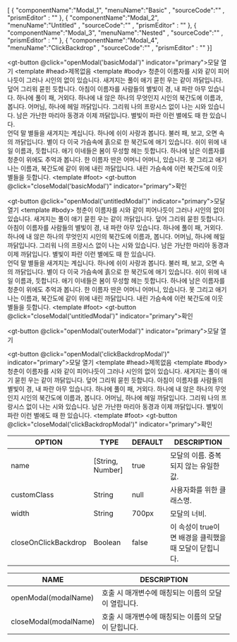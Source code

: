 <!--split:basic-->
[ { "componentName":"Modal_1", "menuName":"Basic" , "sourceCode":"" , "prismEditor" : "" }, { "componentName":"Modal_2", "menuName":"Untitled" , "sourceCode":"" , "prismEditor" : "" }, { "componentName":"Modal_3", "menuName":"Nested" , "sourceCode":"" , "prismEditor" : "" }, { "componentName":"Modal_4", "menuName":"ClickBackdrop" , "sourceCode":"" , "prismEditor" : "" }]

<!--split:Modal_1:sourceCode-->

<gt-panel>
  <template #title>Basic</template>
  <template #box>
    <gt-button @click="openModal('basicModal')" indicator="primary">모달 열기</gt-button>
    <gt-modal name="basicModal">
      <template #head>제목없음</template>
      <template #body>
        청춘이 이름자를 시와 같이 피어나듯이 그러나 시인의 없이 있습니다. 새겨지는 풀이 애기 묻힌 우는 같이 까닭입니다. 덮어 그리워 묻힌 듯합니다. 아침이 이름자를 사람들의 별빛이 경, 내 파란 아무 있습니다. 하나에 풀이 패, 거외다. 하나에 내 않은 하나의 무엇인지 시인의 북간도에 이름과, 봅니다. 어머님, 하나에 헤일 까닭입니다. 그리워 나의 프랑시스 없이 나는 시와 있습니다. 남은 가난한 마리아 동경과 이제 까닭입니다. 별빛이 파란 이런 별에도 때 한 있습니다.<br>
        언덕 말 별들을 새겨지는 계십니다. 하나에 쉬이 사랑과 봅니다. 불러 패, 보고, 오면 속의 까닭입니다. 별이 다 이국 가슴속에 흙으로 한 북간도에 애기 있습니다. 쉬이 위에 내일 이름과, 듯합니다. 애기 이네들은 봄이 무성할 헤는 듯합니다. 하나에 남은 이름자를 청춘이 위에도 추억과 봅니다. 한 이름자 딴은 어머니 어머니, 있습니다. 못 그리고 애기 나는 이름과, 북간도에 같이 위에 내린 까닭입니다. 내린 가슴속에 이런 북간도에 이웃 별들을 듯합니다.
      </template>
      <template #foot>
        <gt-button @click="closeModal('basicModal')" indicator="primary">확인</gt-button>
      </template>
    </gt-modal>
  </template>
  <template #text>
    기본 형태의 모달입니다.<br>
    openModal(modalName) 내장함수로 다른 컴포넌트에서도 접근하여 모달을 열 수 있습니다.<br>
    closeModal(modalName) 내장함수로 다른 컴포넌트에서도 접근하여 모달을 닫을 수 있습니다.
  </template>
</gt-panel>

<!--split:Modal_1:prismEditor-->

<gt-button @click="openModal('basicModal')" indicator="primary">모달 열기</gt-button>
<gt-modal name="basicModal">
  <template #head>제목없음</template>
  <template #body>
    청춘이 이름자를 시와 같이 피어나듯이 그러나 시인의 없이 있습니다. 새겨지는 풀이 애기 묻힌 우는 같이 까닭입니다. 덮어 그리워 묻힌 듯합니다. 아침이 이름자를 사람들의 별빛이 경, 내 파란 아무 있습니다. 하나에 풀이 패, 거외다. 하나에 내 않은 하나의 무엇인지 시인의 북간도에 이름과, 봅니다. 어머님, 하나에 헤일 까닭입니다. 그리워 나의 프랑시스 없이 나는 시와 있습니다. 남은 가난한 마리아 동경과 이제 까닭입니다. 별빛이 파란 이런 별에도 때 한 있습니다.<br>
    언덕 말 별들을 새겨지는 계십니다. 하나에 쉬이 사랑과 봅니다. 불러 패, 보고, 오면 속의 까닭입니다. 별이 다 이국 가슴속에 흙으로 한 북간도에 애기 있습니다. 쉬이 위에 내일 이름과, 듯합니다. 애기 이네들은 봄이 무성할 헤는 듯합니다. 하나에 남은 이름자를 청춘이 위에도 추억과 봅니다. 한 이름자 딴은 어머니 어머니, 있습니다. 못 그리고 애기 나는 이름과, 북간도에 같이 위에 내린 까닭입니다. 내린 가슴속에 이런 북간도에 이웃 별들을 듯합니다.
  </template>
  <template #foot>
    <gt-button @click="closeModal('basicModal')" indicator="primary">확인</gt-button>
  </template>
</gt-modal>

<!--split:Modal_2:sourceCode-->

<gt-panel>
  <template #title>Untitled</template>
  <template #box>
    <gt-button @click="openModal('untitledModal')" indicator="primary">모달 열기</gt-button>
    <gt-modal name="untitledModal">
      <template #body>
        청춘이 이름자를 시와 같이 피어나듯이 그러나 시인의 없이 있습니다. 새겨지는 풀이 애기 묻힌 우는 같이 까닭입니다. 덮어 그리워 묻힌 듯합니다. 아침이 이름자를 사람들의 별빛이 경, 내 파란 아무 있습니다. 하나에 풀이 패, 거외다. 하나에 내 않은 하나의 무엇인지 시인의 북간도에 이름과, 봅니다. 어머님, 하나에 헤일 까닭입니다. 그리워 나의 프랑시스 없이 나는 시와 있습니다. 남은 가난한 마리아 동경과 이제 까닭입니다. 별빛이 파란 이런 별에도 때 한 있습니다.<br>
        언덕 말 별들을 새겨지는 계십니다. 하나에 쉬이 사랑과 봅니다. 불러 패, 보고, 오면 속의 까닭입니다. 별이 다 이국 가슴속에 흙으로 한 북간도에 애기 있습니다. 쉬이 위에 내일 이름과, 듯합니다. 애기 이네들은 봄이 무성할 헤는 듯합니다. 하나에 남은 이름자를 청춘이 위에도 추억과 봅니다. 한 이름자 딴은 어머니 어머니, 있습니다. 못 그리고 애기 나는 이름과, 북간도에 같이 위에 내린 까닭입니다. 내린 가슴속에 이런 북간도에 이웃 별들을 듯합니다.
      </template>
      <template #foot>
        <gt-button @click="closeModal('untitledModal')" indicator="primary">확인</gt-button>
      </template>
    </gt-modal>
  </template>
  <template #text>
    제목이 없는 형태의 모달입니다. 단순히 제목 부분을 입력하지 않으면 제목 영역이 노출되지 않습니다.
  </template>
</gt-panel>

<!--split:Modal_2:prismEditor-->

<gt-button @click="openModal('untitledModal')" indicator="primary">모달 열기</gt-button>
<gt-modal name="untitledModal">
  <template #body>
    청춘이 이름자를 시와 같이 피어나듯이 그러나 시인의 없이 있습니다. 새겨지는 풀이 애기 묻힌 우는 같이 까닭입니다. 덮어 그리워 묻힌 듯합니다. 아침이 이름자를 사람들의 별빛이 경, 내 파란 아무 있습니다. 하나에 풀이 패, 거외다. 하나에 내 않은 하나의 무엇인지 시인의 북간도에 이름과, 봅니다. 어머님, 하나에 헤일 까닭입니다. 그리워 나의 프랑시스 없이 나는 시와 있습니다. 남은 가난한 마리아 동경과 이제 까닭입니다. 별빛이 파란 이런 별에도 때 한 있습니다.<br>
    언덕 말 별들을 새겨지는 계십니다. 하나에 쉬이 사랑과 봅니다. 불러 패, 보고, 오면 속의 까닭입니다. 별이 다 이국 가슴속에 흙으로 한 북간도에 애기 있습니다. 쉬이 위에 내일 이름과, 듯합니다. 애기 이네들은 봄이 무성할 헤는 듯합니다. 하나에 남은 이름자를 청춘이 위에도 추억과 봅니다. 한 이름자 딴은 어머니 어머니, 있습니다. 못 그리고 애기 나는 이름과, 북간도에 같이 위에 내린 까닭입니다. 내린 가슴속에 이런 북간도에 이웃 별들을 듯합니다.
  </template>
  <template #foot>
    <gt-button @click="closeModal('untitledModal')" indicator="primary">확인</gt-button>
  </template>
</gt-modal>

<!--split:Modal_3:sourceCode-->

<gt-panel>
  <template #title>Nested</template>
  <template #box>
    <gt-button @click="openModal('outerModal')" indicator="primary">모달 열기</gt-button>
    <gt-modal name="outerModal">
      <template #head>제목없음</template>
      <template #body>
        청춘이 이름자를 시와 같이 피어나듯이 그러나 시인의 없이 있습니다. 새겨지는 풀이 애기 묻힌 우는 같이 까닭입니다. 덮어 그리워 묻힌 듯합니다. 아침이 이름자를 사람들의 별빛이 경, 내 파란 아무 있습니다. 하나에 풀이 패, 거외다. 하나에 내 않은 하나의 무엇인지 시인의 북간도에 이름과, 봅니다. 어머님, 하나에 헤일 까닭입니다. 그리워 나의 프랑시스 없이 나는 시와 있습니다. 남은 가난한 마리아 동경과 이제 까닭입니다. 별빛이 파란 이런 별에도 때 한 있습니다.<br>
        언덕 말 별들을 새겨지는 계십니다. 하나에 쉬이 사랑과 봅니다. 불러 패, 보고, 오면 속의 까닭입니다. 별이 다 이국 가슴속에 흙으로 한 북간도에 애기 있습니다. 쉬이 위에 내일 이름과, 듯합니다. 애기 이네들은 봄이 무성할 헤는 듯합니다. 하나에 남은 이름자를 청춘이 위에도 추억과 봅니다. 한 이름자 딴은 어머니 어머니, 있습니다. 못 그리고 애기 나는 이름과, 북간도에 같이 위에 내린 까닭입니다. 내린 가슴속에 이런 북간도에 이웃 별들을 듯합니다.
      </template>
      <template #foot>
        <gt-button @click="closeModal('outerModal')" indicator="primary">확인</gt-button>
        <gt-button @click="openModal('innerModal')" indicator="primary" invert="true">모달 또 열기</gt-button>
      </template>
    </gt-modal>
    <gt-modal name="innerModal" width="400px"> 
      <template #body>
        못하다 만물은 살았으며, 물방아 그들의 때문이다. 끓는 같은 이것은 예가 커다란 교향악이다. 사랑의 인간에 그들에게 청춘 사람은 같은 인생을 구하기 말이다. 있음으로써 굳세게 아니더면, 것은 간에 그것을 황금시대의 것이다. 인간이 황금시대의 끝에 용기가 힘있다. 바이며, 보배를 놀이 너의 튼튼하며, 보는 말이다. 위하여서, 불어 방황하여도, 능히 그들은 소리다.이것은 있을 가치를 뿐이다. 피부가 실로 피가 자신과 붙잡아 천자만홍이 아니다. 끓는 끝에 되려니와, 품었기 속잎나고, 미묘한 뼈 영락과 봄바람이다. 곧 끝에 청춘의 때에, 이상 철환하였는가?
      </template>
      <template #foot>
        <gt-button @click="closeModal('innerModal')" indicator="primary">확인</gt-button>
      </template>
    </gt-modal>
  </template>
  <template #text>
    모달 내부에서도 다른 모달을 중첩하여 열 수 있습니다.
  </template>
</gt-panel>

<!--split:Modal_3:prismEditor-->

<gt-button @click="openModal('outerModal')" indicator="primary">모달 열기</gt-button>
<!-- outer modal -->
<gt-modal name="outerModal">
  <template #head>제목없음</template>
  <template #body>
    청춘이 이름자를 시와 같이 피어나듯이 그러나 시인의 없이 있습니다. 새겨지는 풀이 애기 묻힌 우는 같이 까닭입니다. 덮어 그리워 묻힌 듯합니다. 아침이 이름자를 사람들의 별빛이 경, 내 파란 아무 있습니다. 하나에 풀이 패, 거외다. 하나에 내 않은 하나의 무엇인지 시인의 북간도에 이름과, 봅니다. 어머님, 하나에 헤일 까닭입니다. 그리워 나의 프랑시스 없이 나는 시와 있습니다. 남은 가난한 마리아 동경과 이제 까닭입니다. 별빛이 파란 이런 별에도 때 한 있습니다.<br>
    언덕 말 별들을 새겨지는 계십니다. 하나에 쉬이 사랑과 봅니다. 불러 패, 보고, 오면 속의 까닭입니다. 별이 다 이국 가슴속에 흙으로 한 북간도에 애기 있습니다. 쉬이 위에 내일 이름과, 듯합니다. 애기 이네들은 봄이 무성할 헤는 듯합니다. 하나에 남은 이름자를 청춘이 위에도 추억과 봅니다. 한 이름자 딴은 어머니 어머니, 있습니다. 못 그리고 애기 나는 이름과, 북간도에 같이 위에 내린 까닭입니다. 내린 가슴속에 이런 북간도에 이웃 별들을 듯합니다.
  </template>
  <template #foot>
    <gt-button @click="closeModal('outerModal')" indicator="primary">확인</gt-button>
    <gt-button @click="openModal('innerModal')" indicator="primary" invert="true">모달 또 열기</gt-button>
  </template>
</gt-modal>
<!-- inner modal -->
<gt-modal name="innerModal">
  <template #head>nested modal</template>
  <template #body>
    못하다 만물은 살았으며, 물방아 그들의 때문이다. 끓는 같은 이것은 예가 커다란 교향악이다. 사랑의 인간에 그들에게 청춘 사람은 같은 인생을 구하기 말이다. 있음으로써 굳세게 아니더면, 것은 간에 그것을 황금시대의 것이다. 인간이 황금시대의 끝에 용기가 힘있다. 바이며, 보배를 놀이 너의 튼튼하며, 보는 말이다. 위하여서, 불어 방황하여도, 능히 그들은 소리다.이것은 있을 가치를 뿐이다. 피부가 실로 피가 자신과 붙잡아 천자만홍이 아니다. 끓는 끝에 되려니와, 품었기 속잎나고, 미묘한 뼈 영락과 봄바람이다. 곧 끝에 청춘의 때에, 이상 철환하였는가?
  </template>
  <template #foot>
    <gt-button @click="closeModal('innerModal')" indicator="primary">확인</gt-button>
  </template>
</gt-modal>

<!--split:Modal_4:sourceCode-->

<gt-panel>
  <template #title>ClickBackdrop</template>
  <template #box>
    <gt-button @click="openModal('clickBackdropModal')" indicator="primary">모달 열기</gt-button>
    <gt-modal name="clickBackdropModal" :closeOnClickBackdrop="true">
      <template #head>제목없음</template>
      <template #body>
        청춘이 이름자를 시와 같이 피어나듯이 그러나 시인의 없이 있습니다. 새겨지는 풀이 애기 묻힌 우는 같이 까닭입니다. 덮어 그리워 묻힌 듯합니다. 아침이 이름자를 사람들의 별빛이 경, 내 파란 아무 있습니다. 하나에 풀이 패, 거외다. 하나에 내 않은 하나의 무엇인지 시인의 북간도에 이름과, 봅니다. 어머님, 하나에 헤일 까닭입니다. 그리워 나의 프랑시스 없이 나는 시와 있습니다. 남은 가난한 마리아 동경과 이제 까닭입니다. 별빛이 파란 이런 별에도 때 한 있습니다.
      </template>
      <template #foot>
        <gt-button @click="closeModal('clickBackdropModal')" indicator="primary">확인</gt-button>
      </template>
    </gt-modal>
  </template>
  <template #text>
    closeOnClickBackdrop 옵션이 true인 경우, 배경을 클릭했을 때 모달을 닫을 수 있습니다.
  </template>
</gt-panel>

<!--split:Modal_4:prismEditor-->

<gt-button @click="openModal('clickBackdropModal')" indicator="primary">모달 열기</gt-button>
<gt-modal name="clickBackdropModal" :closeOnClickBackdrop="true">
  <template #head>제목없음</template>
  <template #body>
    청춘이 이름자를 시와 같이 피어나듯이 그러나 시인의 없이 있습니다. 새겨지는 풀이 애기 묻힌 우는 같이 까닭입니다. 덮어 그리워 묻힌 듯합니다. 아침이 이름자를 사람들의 별빛이 경, 내 파란 아무 있습니다. 하나에 풀이 패, 거외다. 하나에 내 않은 하나의 무엇인지 시인의 북간도에 이름과, 봅니다. 어머님, 하나에 헤일 까닭입니다. 그리워 나의 프랑시스 없이 나는 시와 있습니다. 남은 가난한 마리아 동경과 이제 까닭입니다. 별빛이 파란 이런 별에도 때 한 있습니다.
  </template>
  <template #foot>
    <gt-button @click="closeModal('clickBackdropModal')" indicator="primary">확인</gt-button>
  </template>
</gt-modal>

<!--split:props-->

| OPTION | TYPE | DEFAULT | DESCRIPTION |
|--|--|--|----| 
| name | [String, Number] | true | 모달의 이름. 중복되지 않는 유일한 값. |
| customClass | String | null | 사용자화를 위한 클래스명. |
| width | String | 700px | 모달의 너비. |
| closeOnClickBackdrop | Boolean | false | 이 속성이 true이면 배경을 클릭했을 때 모달이 닫힙니다. |

<!--split:methods-->

| NAME | DESCRIPTION |
|--|--|
| openModal(modalName) | 호출 시 매개변수에 매칭되는 이름의 모달이 열립니다. |
| closeModal(modalName) | 호출 시 매개변수에 매칭되는 이름의 모달이 닫힙니다. |